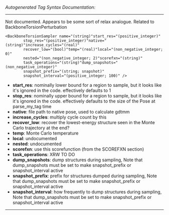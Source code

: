 _Autogenerated Tag Syntax Documentation:_

---
Not documented.  Appears to be some sort of relax analogue.  Related to BackboneTorsionPerturbation

```
<BackboneTorsionSampler name="(string)"start_res="(positive_integer)"
        stop_res="(positive_integer)"native="(string)"increase_cycles="(real)"
        recover_low="(bool)"temp="(real)"local="(non_negative_integer; 0)"
        nested="(non_negative_integer; 2)"scorefxn="(string)"
        task_operations="(string)"dump_snapshots="(non_negative_integer)"
        snapshot_prefix="(string; snapshot)"
        snapshot_interval="(positive_integer; 100)" />
```

-   **start_res**: nominally lower bound for a region to sample, but it looks like it's ignored in the code. effectively defaults to 1
-   **stop_res**: nominally upper bound for a region to sample, but it looks like it's ignored in the code. effectively defaults to the size of the Pose at parse_my_tag time
-   **native**: file path to native pose, used to calculate gdtmm
-   **increase_cycles**: multiply cycle count by this
-   **recover_low**: recover the lowest-energy structure seen in the Monte Carlo trajectory at the end?
-   **temp**: Monte Carlo temperature
-   **local**: undocumented
-   **nested**: undocumented
-   **scorefxn**: use this scorefunction (from the SCOREFXN section)
-   **task_operations**: XRW TO DO
-   **dump_snapshots**: dump structures during sampling, Note that dump_snapshots must be set to make snapshot_prefix or snapshot_interval active
-   **snapshot_prefix**: prefix for structures dumped during sampling, Note that dump_snapshots must be set to make snapshot_prefix or snapshot_interval active
-   **snapshot_interval**: how frequently to dump structures during sampling, Note that dump_snapshots must be set to make snapshot_prefix or snapshot_interval active

---
